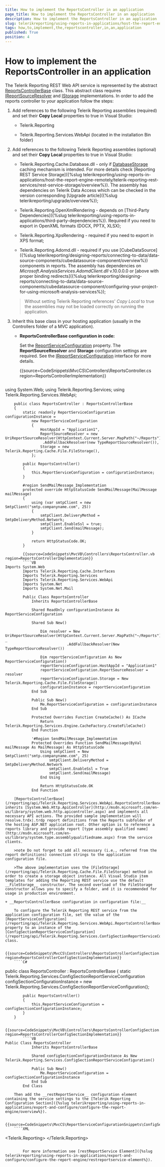 ```yaml
---
title: How to implement the ReportsController in an application
page_title: How to implement the ReportsController in an application 
description: How to implement the ReportsController in an application
slug: telerikreporting/using-reports-in-applications/host-the-report-engine-remotely/telerik-reporting-rest-services/asp.net-web-api-implementation/how-to-implement-the-reportscontroller-in-an-application
tags: how,to,implement,the,reportscontroller,in,an,application
published: True
position: 4
---
```


# How to implement the ReportsController in an application

The Telerik Reporting REST Web API service is represented by the abstract [ReportsControllerBase](/reporting/api/Telerik.Reporting.Services.WebApi.ReportsControllerBase) class. This abstract class requires  [IReportSourceResolver](/reporting/api/Telerik.Reporting.Services.IReportSourceResolver) and [IStorage](/reporting/api/Telerik.Reporting.Cache.Interfaces.IStorage) implementations. In order to add the reports controller to your application follow the steps: 

1. Add references to the following Telerik Reporting assemblies (required) and set their __Copy Local__ properties to true in Visual Studio: 

	+ Telerik.Reporting 
	
	+ Telerik.Reporting.Services.WebApi (located in the installation Bin folder) 

1. Add references to the following Telerik Reporting assemblies (optional) and set their __Copy Local__ properties to true in Visual Studio: 

	+ Telerik.Reporting.Cache.Database.dll - only if [DatabaseStorage](/reporting/api/Telerik.Reporting.Cache.Database.DatabaseStorage) caching mechanism is intended. For more details check [Reporting REST Service Storage]({%slug telerikreporting/using-reports-in-applications/host-the-report-engine-remotely/telerik-reporting-rest-services/rest-service-storage/overview%}). The assembly has dependencies on Telerik Data Access which can be checked in the version corresponding [Upgrade article]({%slug telerikreporting/upgrade/overview%}); 

	+ Telerik.Reporting.OpenXmlRendering - depends on [Third-Party Dependencies]({%slug telerikreporting/using-reports-in-applications/third-party-dependencies%}). Required if you need to export in OpenXML formats (DOCX, PPTX, XLSX); 

	+ Telerik.Reporting.XpsRendering - required if you need to export in XPS format; 
	
	+ Telerik.Reporting.Adomd.dll - required if you use [CubeDataSource]({%slug telerikreporting/designing-reports/connecting-to-data/data-source-components/cubedatasource-component/overview%}) components in reports. The assembly has dependencies on *Microsoft.AnalysisServices.AdomdClient.dll* v.10.0.0.0 or [above with proper binding redirects]({%slug telerikreporting/designing-reports/connecting-to-data/data-source-components/cubedatasource-component/configuring-your-project-for-using-microsoft-analysis-services%}); 

    >Without setting Telerik Reporting references' _Copy Local_ to true the assemblies may not be loaded correctly on running the application. 

1. Inherit this base class in your hosting application (usually in the Controllers folder of a MVC application). 

	+ __ReportsControllerBase configuration in code:__ 

		Set the [ReportServiceConfiguration](/reporting/api/Telerik.Reporting.Services.WebApi.ReportsControllerBase#Telerik_Reporting_Services_WebApi_ReportsControllerBase_ReportServiceConfiguration) property. The __ReportSourceResolver__ and __Storage__ configuration settings are required. See the [IReportServiceConfiguration](/reporting/api/Telerik.Reporting.Services.IReportServiceConfiguration) interface for more details. 

		{{source=CodeSnippets\MvcCS\Controllers\ReportsController.cs region=ReportsControllerImplementation}}
		````C#
using System.Web;
		using Telerik.Reporting.Services;
		using Telerik.Reporting.Services.WebApi;

		public class ReportsController : ReportsControllerBase
		{
			static readonly ReportServiceConfiguration configurationInstance =
				new ReportServiceConfiguration
				{
					HostAppId = "Application1",
					ReportSourceResolver = new UriReportSourceResolver(HttpContext.Current.Server.MapPath("~/Reports"))
					 .AddFallbackResolver(new TypeReportSourceResolver()),
					Storage = new Telerik.Reporting.Cache.File.FileStorage(),
				};

			public ReportsController()
			{
				this.ReportServiceConfiguration = configurationInstance;
			}

			#region SendMailMessage_Implementation
			protected override HttpStatusCode SendMailMessage(MailMessage mailMessage)
			{
				using (var smtpClient = new SmtpClient("smtp.companyname.com", 25))
				{
					smtpClient.DeliveryMethod = SmtpDeliveryMethod.Network;
					smtpClient.EnableSsl = true;
					smtpClient.Send(mailMessage);
				}

				return HttpStatusCode.OK;
			}
````
		{{source=CodeSnippets\MvcVB\Controllers\ReportsController.vb region=ReportsControllerImplementation}}
		````VB
Imports System.Web
		Imports Telerik.Reporting.Cache.Interfaces
		Imports Telerik.Reporting.Services
		Imports Telerik.Reporting.Services.WebApi
		Imports System.Net
		Imports System.Net.Mail

		Public Class ReportsController
			Inherits ReportsControllerBase

			Shared ReadOnly configurationInstance As ReportServiceConfiguration

			Shared Sub New()

				Dim resolver = New UriReportSourceResolver(HttpContext.Current.Server.MapPath("~/Reports")) _
							.AddFallbackResolver(New TypeReportSourceResolver())

				Dim reportServiceConfiguration As New ReportServiceConfiguration()
				reportServiceConfiguration.HostAppId = "Application1"
				reportServiceConfiguration.ReportSourceResolver = resolver
				reportServiceConfiguration.Storage = New Telerik.Reporting.Cache.File.FileStorage()
				configurationInstance = reportServiceConfiguration
			End Sub

			Public Sub New()
				Me.ReportServiceConfiguration = configurationInstance
			End Sub

			Protected Overrides Function CreateCache() As ICache
				Return Telerik.Reporting.Services.Engine.CacheFactory.CreateFileCache()
			End Function

			'#Region SendMailMessage_Implementation
			Protected Overrides Function SendMailMessage(ByVal mailMessage As MailMessage) As HttpStatusCode
				Using smtpClient = New SmtpClient("smtp.companyname.com", 25)
					smtpClient.DeliveryMethod = SmtpDeliveryMethod.Network
					smtpClient.EnableSsl = True
					smtpClient.Send(mailMessage)
				End Using

				Return HttpStatusCode.OK
			End Function
````

		[ReportsControllerBase](/reporting/api/Telerik.Reporting.Services.WebApi.ReportsControllerBase) inherits [System.Web.Http.ApiController](http://msdn.microsoft.com/en-us/library/system.web.http.apicontroller.aspx) and implements all necessary API actions. The provided sample implementation will resolve.trdx|.trdp report definitions from the Reports subfolder of the hosting ASP.NET application root. Other option is to reference a reports library and provide report [type assembly qualified name](http://msdn.microsoft.com/en-us/library/system.type.assemblyqualifiedname.aspx) from the service clients. 

		>note Do not forget to add all necessary (i.e., referred from the report definitions) connection strings to the application configuration file. 

		>The above implementation uses the [FileStorage](/reporting/api/Telerik.Reporting.Cache.File.FileStorage) method in order to create a storage object instance. All Visual Studio item templates for adding the Reporting REST service use the default __FileStorage__ constructor. The second overload of the FileStorage constructor allows you to specify a folder, and it is recommended for usage in production environment. 
		
	+ __ReportsControllerBase configuration in configuration file:__ 
	
		To configure the Telerik Reporting REST service from the application configuration file, set the value of the [ReportServiceConfiguration](/reporting/api/Telerik.Reporting.Services.WebApi.ReportsControllerBase#Telerik_Reporting_Services_WebApi_ReportsControllerBase_ReportServiceConfiguration) property to an instance of the [ConfigSectionReportServiceConfiguration](/reporting/api/Telerik.Reporting.Services.ConfigSectionReportServiceConfiguration) class. 

		{{source=CodeSnippets\MvcCS\Controllers\ReportsControllerConfigSection.cs region=ReportsControllerConfigSectionImplementation}}
		````C#
public class ReportsController : ReportsControllerBase
		{
			static Telerik.Reporting.Services.ConfigSectionReportServiceConfiguration configSectionConfigurationInstance =
				new Telerik.Reporting.Services.ConfigSectionReportServiceConfiguration();

			public ReportsController()
			{
				this.ReportServiceConfiguration = configSectionConfigurationInstance;
			}
		}
````
		{{source=CodeSnippets\MvcVB\Controllers\ReportsControllerConfigSection.vb region=ReportsControllerConfigSectionImplementation}}
		````VB
Public Class ReportsController
			Inherits ReportsControllerBase

			Shared configSectionConfigurationInstance As New Telerik.Reporting.Services.ConfigSectionReportServiceConfiguration()

			Public Sub New()
				Me.ReportServiceConfiguration = configSectionConfigurationInstance
			End Sub
		End Class
````

		Then add the __restReportService__ configuration element containing the service settings to the [Telerik Reporting Configuration Section]({%slug telerikreporting/using-reports-in-applications/export-and-configure/configure-the-report-engine/overview%}). 

		{{source=CodeSnippets\MvcCS\ReportServiceConfigurationSnippets\ConfigSectionConfiguration.xml}}
		````XML
<Telerik.Reporting>
		  <restReportService hostAppId="Application1" reportSharingTimeout="10" clientSessionTimeout="10">
			<reportResolver provider="type" />
			<storage provider="file" />
		  </restReportService>
		</Telerik.Reporting>
````

		For more information see [restReportService Element]({%slug telerikreporting/using-reports-in-applications/export-and-configure/configure-the-report-engine/restreportservice-element%}). 
